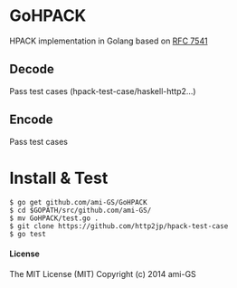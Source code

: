GoHPACK
=======

HPACK implementation in Golang based on [RFC 7541](http://tools.ietf.org/html/rfc7541 "RFC 7541")

## Decode
Pass test cases (hpack-test-case/haskell-http2...)

## Encode
Pass test cases

# Install & Test
```
$ go get github.com/ami-GS/GoHPACK
$ cd $GOPATH/src/github.com/ami-GS/
$ mv GoHPACK/test.go .
$ git clone https://github.com/http2jp/hpack-test-case
$ go test
```

#### License
The MIT License (MIT) Copyright (c) 2014 ami-GS